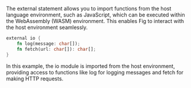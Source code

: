 The external statement allows you to import functions from the host language environment, such as JavaScript, which can be executed within the WebAssembly (WASM) environment. This enables Fig to interact with the host environment seamlessly.

```rust
external io {
    fn log(message: char[]);
    fn fetch(url: char[]): char[];
}
```

In this example, the io module is imported from the host environment, providing access to functions like log for logging messages and fetch for making HTTP requests.
